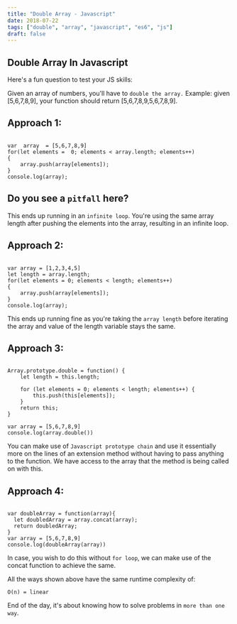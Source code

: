 ```yaml
---
title: "Double Array - Javascript"
date: 2018-07-22
tags: ["double", "array", "javascript", "es6", "js"]
draft: false
---
```


Double Array In Javascript
------

Here's a fun question to test your JS skills:

Given an array of numbers, you'll have to `double the array.`
Example: given [5,6,7,8,9], your function should return [5,6,7,8,9,5,6,7,8,9].


Approach 1:
-----

```

var  array  = [5,6,7,8,9]
for(let elements =  0; elements < array.length; elements++)
{
	array.push(array[elements]);
}
console.log(array);

```

Do you see a `pitfall` here?
----

This ends up running in an `infinite loop`. You're using the same array length after pushing the elements into the array, resulting in an infinite loop.


Approach 2:
-----

```

var array = [1,2,3,4,5]
let length = array.length;
for(let elements = 0; elements < length; elements++)
{
    array.push(array[elements]);
}
console.log(array);

```

This ends up running fine as you're taking the `array length` before iterating the array and value of the length variable stays the same.


Approach 3:
-----

```

Array.prototype.double = function() {
    let length = this.length;

    for (let elements = 0; elements < length; elements++) {
        this.push(this[elements]);
    }
    return this;
}

var array = [5,6,7,8,9]
console.log(array.double())

```

You can make use of `Javascript prototype chain` and use it essentially more on the lines of an extension method without having to pass anything to the function. We have access to the array that the method is being called on with this.


Approach 4:
-----

```

var doubleArray = function(array){
  let doubledArray = array.concat(array);
  return doubledArray;
}
var array = [5,6,7,8,9]
console.log(doubleArray(array))

```

In case, you wish to do this without `for loop`, we can make use of the concat function to achieve the same.

All the ways shown above have the same runtime complexity of:

`O(n) = linear`

End of the day, it's about knowing how to solve problems in `more than one way`.